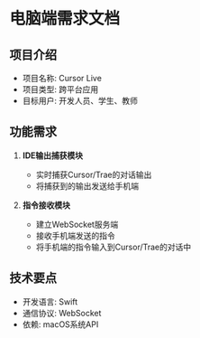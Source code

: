 # 电脑端需求文档

## 项目介绍
- 项目名称: Cursor Live
- 项目类型: 跨平台应用
- 目标用户: 开发人员、学生、教师

## 功能需求
1. **IDE输出捕获模块**
   - 实时捕获Cursor/Trae的对话输出
   - 将捕获到的输出发送给手机端

2. **指令接收模块**
   - 建立WebSocket服务端
   - 接收手机端发送的指令
   - 将手机端的指令输入到Cursor/Trae的对话中

## 技术要点
- 开发语言: Swift
- 通信协议: WebSocket
- 依赖: macOS系统API